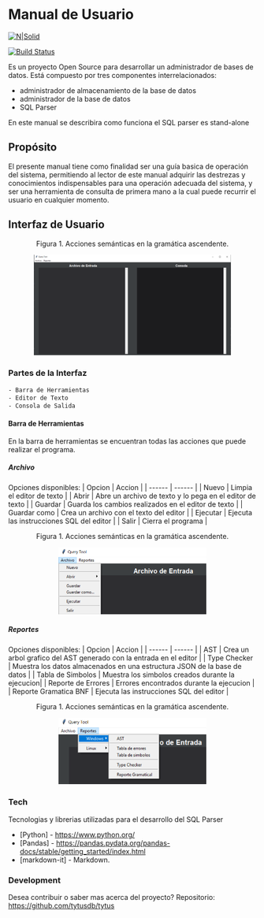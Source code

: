 # Manual de Usuario

[![N|Solid](https://avatars0.githubusercontent.com/u/74935909?s=200&v=4)](https://nodesource.com/products/nsolid)

[![Build Status](https://travis-ci.org/joemccann/dillinger.svg?branch=master)](https://travis-ci.org/joemccann/dillinger)

Es un proyecto Open Source para desarrollar un administrador de bases de datos. Está compuesto por tres componentes interrelacionados: 

  - administrador de almacenamiento de la base de datos
  - administrador de la base de datos
  - SQL Parser

En este manual se describira como funciona el SQL parser es stand-alone 

## Propósito
El presente manual tiene como finalidad ser una guía basica de operación del sistema, permitiendo al lector de este manual adquirir las destrezas y conocimientos indispensables para una operación adecuada del sistema, y ser una herramienta de consulta de primera mano a la cual puede recurrir el usuario en cualquier momento.


## Interfaz de Usuario

<div align="center">
    <p align="center">
        Figura 1. Acciones semánticas en la gramática ascendente.
    </p>
    <img src="../assets/img/Interfaz.png" width="400">
</div>

### Partes de la Interfaz
    - Barra de Herramientas
    - Editor de Texto
    - Consola de Salida
    
#### Barra de Herramientas
En la barra de herramientas se encuentran todas las acciones que puede realizar el programa.

##### Archivo
Opciones disponibles:
| Opcion | Accion |
| ------ | ------ |
| Nuevo | Limpia el editor de texto |
| Abrir | Abre un archivo de texto y lo pega en el editor de texto |
| Guardar | Guarda los cambios realizados en el editor de texto |
| Guardar como | Crea un archivo con el texto del editor |
| Ejecutar | Ejecuta las instrucciones SQL del editor |
| Salir | Cierra el programa |

<div align="center">
    <p align="center">
        Figura 1. Acciones semánticas en la gramática ascendente.
    </p>
    <img src="../assets/img/Archivo.png" width="300">
</div>

##### Reportes
Opciones disponibles:
| Opcion | Accion |
| ------ | ------ |
| AST | Crea un arbol grafico del AST generado con la entrada en el editor |
| Type Checker | Muestra los datos almacenados en una estructura JSON de la base de datos |
| Tabla de Simbolos | Muestra los simbolos creados durante la ejecucion|
| Reporte de Errores | Errores encontrados durante la ejecucion |
| Reporte Gramatica BNF | Ejecuta las instrucciones SQL del editor |

<div align="center">
    <p align="center">
        Figura 1. Acciones semánticas en la gramática ascendente.
    </p>
    <img src="../assets/img/reportes.png" width="300">
</div>


### Tech

Tecnologias y librerias utilizadas para el desarrollo del SQL Parser

* [Python] - https://www.python.org/
* [Pandas] - https://pandas.pydata.org/pandas-docs/stable/getting_started/index.html
* [markdown-it] - Markdown.


### Development

Desea contribuir o saber mas acerca del proyecto?
Repositorio: https://github.com/tytusdb/tytus


